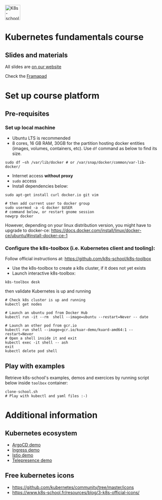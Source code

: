[<img src="http://k8s-school.fr/images/logo.svg" alt="K8s-school Logo, expertise et formation Kubernetes" height="50" />](https://k8s-school.fr)

# Kubernetes fundamentals course

## Slides and materials

All slides are [on our website](https://k8s-school.fr/pdf)

Check the [Framapad](https://annuel.framapad.org/p/k8s-school?lang=en)

# Set up course platform

## Pre-requisites

### Set up local machine

- Ubuntu LTS is recommended
- 8 cores, 16 GB RAM, 30GB for the partition hosting docker entities (images, volumes, containers, etc). Use `df` command as below to find its size.
```shell
sudo df –sh /var/lib/docker # or /var/snap/docker/common/var-lib-docker/
```
- Internet access **without proxy**
- `sudo` access
- Install dependencies below:
```shell
sudo apt-get install curl docker.io git vim

# then add current user to docker group
sudo usermod -a -G docker $USER
# command below, or restart gnome session
newgrp docker
```
However, depending on your linux distribution version, you might have to upgrade to docker-ce:
https://docs.docker.com/install/linux/docker-ce/ubuntu/#install-docker-ce-1

### Configure the k8s-toolbox (i.e. Kubernetes client and tooling):

Follow official instructions at: https://github.com/k8s-school/k8s-toolbox

- Use the k8s-toolbox to create a k8s cluster, if it does not yet exists
- Launch interactive k8s-toolbox:

```shell
k8s-toolbox desk
```

then validate Kubernetes is up and running
```shell
# Check k8s cluster is up and running
kubectl get nodes

# Launch an ubuntu pod from Docker Hub
kubectl run -it --rm  shell --image=ubuntu --restart=Never -- date

# Launch an other pod from gcr.io
kubectl run shell --image=gcr.io/kuar-demo/kuard-amd64:1 --restart=Never
# Open a shell inside it and exit
kubectl exec -it shell -- ash
exit
kubectl delete pod shell
```

## Play with examples

Retrieve k8s-school's examples, demos and exercices by running script below inside `toolbox` container:
```shell
clone-school.sh
# Play with kubectl and yaml files :-)
```

# Additional information

## Kubernetes ecosystem

* [ArgoCD demo](https://github.com/k8s-school/argocd-demo.git)
* [Ingress demo](https://github.com/k8s-school/nginx-controller-example.git)
* [Istio demo](ttps://github.com/k8s-school/istio-example.git)
* [Telepresence demo](https://github.com/k8s-school/telepresence-demo.git)

## Free kubernetes icons

* https://github.com/kubernetes/community/tree/master/icons
* https://www.k8s-school.fr/resources/blog/3-k8s-official-icons/

